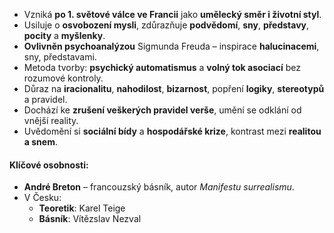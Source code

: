 - Vzniká **po 1. světové válce ve Francii** jako **umělecký směr i životní styl**.
- Usiluje o **osvobození mysli**, zdůrazňuje **podvědomí**, **sny**, **představy**, **pocity** a **myšlenky**.
- **Ovlivněn psychoanalýzou** Sigmunda Freuda – inspirace **halucinacemi**, sny, představami.
- Metoda tvorby: **psychický automatismus** a **volný tok asociací** bez rozumové kontroly.
- Důraz na **iracionalitu**, **nahodilost**, **bizarnost**, popření **logiky**, **stereotypů** a pravidel.
- Dochází ke **zrušení veškerých pravidel verše**, umění se odklání od vnější reality.
- Uvědomění si **sociální bídy** a **hospodářské krize**, kontrast mezi **realitou a snem**.
#### Klíčové osobnosti:
- **André Breton** – francouzský básník, autor _Manifestu surrealismu_.
- V Česku:
    - **Teoretik**: Karel Teige
    - **Básník**: Vítězslav Nezval